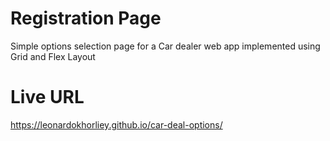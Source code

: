 # Registration Page

Simple options selection page for a Car dealer web app implemented using Grid and Flex Layout

# Live URL

https://leonardokhorliey.github.io/car-deal-options/
